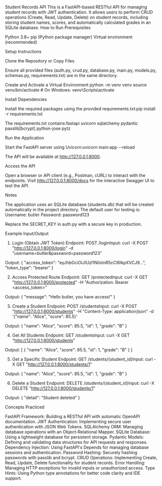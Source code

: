 Student Records API
This is a FastAPI-based RESTful API for managing student records with JWT authentication. It allows users to perform CRUD operations (Create, Read, Update, Delete) on student records, including storing student names, scores, and automatically calculated grades in an SQLite database.
How to Run
Prerequisites

Python 3.8+
pip (Python package manager)
Virtual environment (recommended)

Setup Instructions

Clone the Repository or Copy Files

Ensure all provided files (auth.py, crud.py, database.py, main.py, models.py, schemas.py, requirements.txt) are in the same directory.


Create and Activate a Virtual Environment
python -m venv venv
source venv/bin/activate  # On Windows: venv\Scripts\activate


Install Dependencies

Install the required packages using the provided requirements.txt:pip install -r requirements.txt


The requirements.txt contains:fastapi
uvicorn
sqlalchemy
pydantic
passlib[bcrypt]
python-jose
pytz




Run the Application

Start the FastAPI server using Uvicorn:uvicorn main:app --reload


The API will be available at http://127.0.0.1:8000.


Access the API

Open a browser or API client (e.g., Postman, cURL) to interact with the endpoints.
Visit http://127.0.0.1:8000/docs for the interactive Swagger UI to test the API.



Notes

The application uses an SQLite database (students.db) that will be created automatically in the project directory.
The default user for testing is:
Username: butler
Password: password123


Replace the SECRET_KEY in auth.py with a secure key in production.

Example Input/Output
1. Login (Obtain JWT Token)
Endpoint: POST /loginInput:
curl -X POST "http://127.0.0.1:8000/login" -d "username=butler&password=password123"

Output:
{
  "access_token": "eyJhbGciOiJIUzI1NiIsInR5cCI6IkpXVCJ9...",
  "token_type": "bearer"
}

2. Access Protected Route
Endpoint: GET /protectedInput:
curl -X GET "http://127.0.0.1:8000/protected" -H "Authorization: Bearer <access_token>"

Output:
{
  "message": "Hello butler, you have access!"
}

3. Create a Student
Endpoint: POST /studentsInput:
curl -X POST "http://127.0.0.1:8000/students" -H "Content-Type: application/json" -d '{"name": "Alice", "score": 85.5}'

Output:
{
  "name": "Alice",
  "score": 85.5,
  "id": 1,
  "grade": "B"
}

4. Get All Students
Endpoint: GET /studentsInput:
curl -X GET "http://127.0.0.1:8000/students"

Output:
[
  {
    "name": "Alice",
    "score": 85.5,
    "id": 1,
    "grade": "B"
  }
]

5. Get a Specific Student
Endpoint: GET /students/{student_id}Input:
curl -X GET "http://127.0.0.1:8000/students/1"

Output:
{
  "name": "Alice",
  "score": 85.5,
  "id": 1,
  "grade": "B"
}

6. Delete a Student
Endpoint: DELETE /students/{student_id}Input:
curl -X DELETE "http://127.0.0.1:8000/students/1"

Output:
{
  "detail": "Student deleted"
}

Concepts Practiced

FastAPI Framework: Building a RESTful API with automatic OpenAPI documentation.
JWT Authentication: Implementing secure user authentication with JSON Web Tokens.
SQLAlchemy ORM: Managing database operations with an Object-Relational Mapper.
SQLite Database: Using a lightweight database for persistent storage.
Pydantic Models: Defining and validating data structures for API requests and responses.
Dependency Injection: Using FastAPI's Depends for managing database sessions and authentication.
Password Hashing: Securely hashing passwords with passlib and bcrypt.
CRUD Operations: Implementing Create, Read, Update, Delete functionality for student records.
Error Handling: Managing HTTP exceptions for invalid inputs or unauthorized access.
Type Hints: Using Python type annotations for better code clarity and IDE support.
